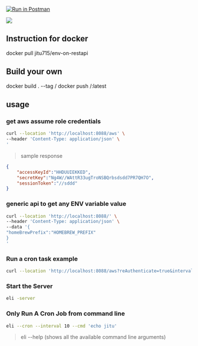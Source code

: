 [![Run in Postman](https://run.pstmn.io/button.svg)](https://app.getpostman.com/run-collection/5113309-5bf23fb5-e054-4f9b-a697-2b80a861ef66?action=collection%2Ffork&source=rip_markdown&collection-url=entityId%3D5113309-5bf23fb5-e054-4f9b-a697-2b80a861ef66%26entityType%3Dcollection%26workspaceId%3D8dc0e5fa-ee53-4e23-9699-34532bd6a9d7)

![](https://github.com/jitunayak/env-on-restapi/releases/download/latest/snap1.png)

## Instruction for docker

docker pull jitu715/env-on-restapi

## Build your own

docker build . --tag <username>/<image-name>
docker push <username>/<image-name>:latest

## usage

### get aws assume role credentials

```bash
curl --location 'http://localhost:8088/aws' \
--header 'Content-Type: application/json' \
'
```

> sample response

```json
{
    "accessKeyId":"HHDUUIEKKED",
    "secretKey":"Ng4W//WAttR33ugTroNSBQrbsdsdd7PR7QH7O",
    "sessionToken":"//sddd"
}
```

### generic api to get any ENV variable value

```bash
curl --location 'http://localhost:8088/' \
--header 'Content-Type: application/json' \
--data '{
"homeBrewPrefix":"HOMEBREW_PREFIX"
}
'
```

### Run a cron task example

```bash
curl --location 'http://localhost:8088/aws?reAuthenticate=true&interval=5&command=mkdir%newFolder'
```
### Start the Server

```bash
eli -server
```
### Only Run A Cron Job from command line

```bash
eli --cron --interval 10 --cmd 'echo jitu'
```

>eli --help (shows all the available command line arguments)

